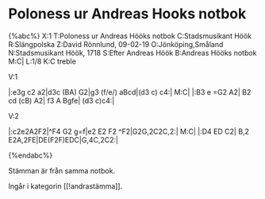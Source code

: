 # Poloness ur Andreas Hooks notbok

{%abc%}
X:1
T:Poloness ur Andreas Hööks notbok
C:Stadsmusikant Höök
R:Slängpolska
Z:David Rönnlund, 09-02-19
O:Jönköping,Småland
N:Stadsmusikant Höök, 1718
S:Efter Andreas Höök
B:Andreas Hööks notbok
M:C|
L:1/8
K:C treble

V:1 

|:e3g c2 a2|d3c (BA) G2|g3 (f/e/) aBcd|(d3 c) c4:|
M:C|
|:B3 e =G2 A2| B2 cd (cB) A2| f3 A Bgfe| (d3 c)c4:|

V:2 

|:c2e2A2F2|^F4 G2 g=f|e2 E2 F2 ^F2|G2G,2C2C,2:|
M:C|
|:D4 ED C2| B,2 E2A,2FE|DE(F2F)EDC|G,4C,2C2:|

{%endabc%}

Stämman är från samma notbok.

Ingår i kategorin [[!andrastämma]].

